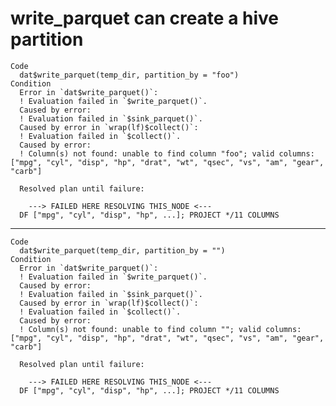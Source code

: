 # write_parquet can create a hive partition

    Code
      dat$write_parquet(temp_dir, partition_by = "foo")
    Condition
      Error in `dat$write_parquet()`:
      ! Evaluation failed in `$write_parquet()`.
      Caused by error:
      ! Evaluation failed in `$sink_parquet()`.
      Caused by error in `wrap(lf)$collect()`:
      ! Evaluation failed in `$collect()`.
      Caused by error:
      ! Column(s) not found: unable to find column "foo"; valid columns: ["mpg", "cyl", "disp", "hp", "drat", "wt", "qsec", "vs", "am", "gear", "carb"]
      
      Resolved plan until failure:
      
      	---> FAILED HERE RESOLVING THIS_NODE <---
      DF ["mpg", "cyl", "disp", "hp", ...]; PROJECT */11 COLUMNS

---

    Code
      dat$write_parquet(temp_dir, partition_by = "")
    Condition
      Error in `dat$write_parquet()`:
      ! Evaluation failed in `$write_parquet()`.
      Caused by error:
      ! Evaluation failed in `$sink_parquet()`.
      Caused by error in `wrap(lf)$collect()`:
      ! Evaluation failed in `$collect()`.
      Caused by error:
      ! Column(s) not found: unable to find column ""; valid columns: ["mpg", "cyl", "disp", "hp", "drat", "wt", "qsec", "vs", "am", "gear", "carb"]
      
      Resolved plan until failure:
      
      	---> FAILED HERE RESOLVING THIS_NODE <---
      DF ["mpg", "cyl", "disp", "hp", ...]; PROJECT */11 COLUMNS

